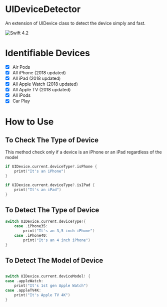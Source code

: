 # UIDeviceDetector
An extension of UIDevice class to detect the device simply and fast.

![Swift 4.2](https://img.shields.io/badge/Swift-4.2-orange.svg)
<br>

# Identifiable Devices
- [x] Air Pods
- [x] All iPhone (2018 updated)
- [x] All iPad (2018 updated)
- [x] All Apple Watch (2018 updated)
- [x] All Apple TV (2018 updated)
- [x] All iPods
- [x] Car Play

# How to Use

## To Check The Type of Device
This method check only if a device is an iPhone or an iPad regardless of the model
```Swift
if UIDevice.current.deviceType?.isPhone {
    print("It's an iPhone")
}

if UIDevice.current.deviceType?.isIPad {
    print("It's an iPad")
}
```

## To Detect The Type of Device

```Swift
switch UIDevice.current.deviceType!{
    case .iPhone35:
        print("It's an 3,5 inch iPhone")
    case .iPhone40:
        print("It's an 4 inch iPhone")
}
```

## To Detect The Model of Device
```Swift

switch UIDevice.current.deviceModel! {
case .appleWatch:
    print("It's 1st gen Apple Watch")
case .appleTV4K:
    print("It's Apple TV 4K")
}
```
